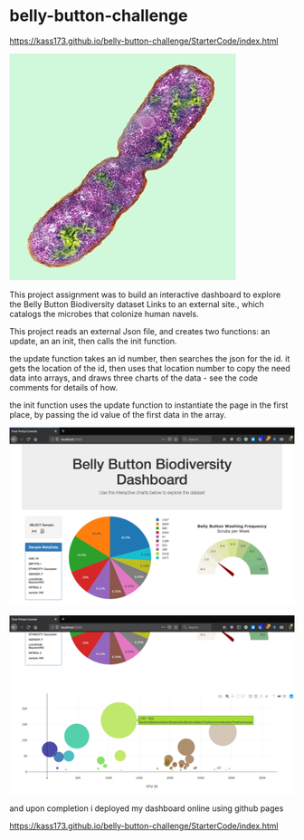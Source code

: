 # belly-button-challenge

https://kass173.github.io/belly-button-challenge/StarterCode/index.html

![bacteria](Images/bacteria.jpg)

This project assignment was to build an interactive dashboard to explore the Belly Button Biodiversity dataset Links to an external site., which catalogs the microbes that colonize human navels.

This project reads an external Json file, and creates two functions: an update, an an init, then calls the init function.

the update function takes an id number, then searches the json for the id. it gets the location of the id, then uses that location number to copy the need data into arrays, and draws three charts of the data - see the code comments for details of how.

the init function uses the update function to instantiate the page in the first place, by passing the id value of the first data in the array.

![Dashboard](Images/dashboard_part1.png)


![Dashboard](Images/dashboard_part2.png)

and upon completion i deployed my dashboard online using github pages

https://kass173.github.io/belly-button-challenge/StarterCode/index.html


